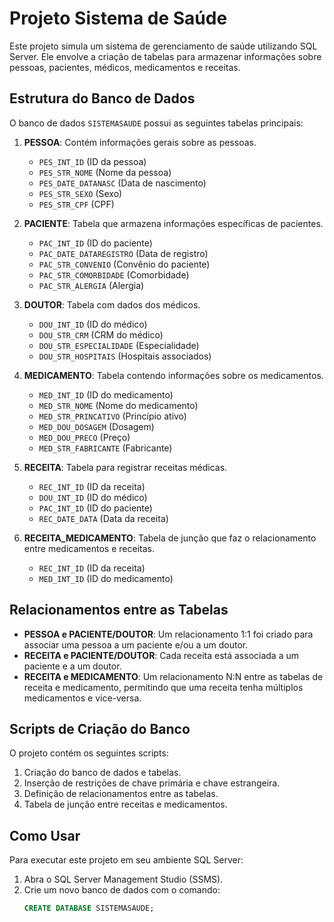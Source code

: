 # Projeto Sistema de Saúde

Este projeto simula um sistema de gerenciamento de saúde utilizando SQL Server. Ele envolve a criação de tabelas para armazenar informações sobre pessoas, pacientes, médicos, medicamentos e receitas.

## Estrutura do Banco de Dados

O banco de dados `SISTEMASAUDE` possui as seguintes tabelas principais:

1. **PESSOA**: Contém informações gerais sobre as pessoas.
   - `PES_INT_ID` (ID da pessoa)
   - `PES_STR_NOME` (Nome da pessoa)
   - `PES_DATE_DATANASC` (Data de nascimento)
   - `PES_STR_SEXO` (Sexo)
   - `PES_STR_CPF` (CPF)

2. **PACIENTE**: Tabela que armazena informações específicas de pacientes.
   - `PAC_INT_ID` (ID do paciente)
   - `PAC_DATE_DATAREGISTRO` (Data de registro)
   - `PAC_STR_CONVENIO` (Convênio do paciente)
   - `PAC_STR_COMORBIDADE` (Comorbidade)
   - `PAC_STR_ALERGIA` (Alergia)

3. **DOUTOR**: Tabela com dados dos médicos.
   - `DOU_INT_ID` (ID do médico)
   - `DOU_STR_CRM` (CRM do médico)
   - `DOU_STR_ESPECIALIDADE` (Especialidade)
   - `DOU_STR_HOSPITAIS` (Hospitais associados)

4. **MEDICAMENTO**: Tabela contendo informações sobre os medicamentos.
   - `MED_INT_ID` (ID do medicamento)
   - `MED_STR_NOME` (Nome do medicamento)
   - `MED_STR_PRINCATIVO` (Princípio ativo)
   - `MED_DOU_DOSAGEM` (Dosagem)
   - `MED_DOU_PRECO` (Preço)
   - `MED_STR_FABRICANTE` (Fabricante)

5. **RECEITA**: Tabela para registrar receitas médicas.
   - `REC_INT_ID` (ID da receita)
   - `DOU_INT_ID` (ID do médico)
   - `PAC_INT_ID` (ID do paciente)
   - `REC_DATE_DATA` (Data da receita)

6. **RECEITA_MEDICAMENTO**: Tabela de junção que faz o relacionamento entre medicamentos e receitas.
   - `REC_INT_ID` (ID da receita)
   - `MED_INT_ID` (ID do medicamento)

## Relacionamentos entre as Tabelas

- **PESSOA e PACIENTE/DOUTOR**: Um relacionamento 1:1 foi criado para associar uma pessoa a um paciente e/ou a um doutor.
- **RECEITA e PACIENTE/DOUTOR**: Cada receita está associada a um paciente e a um doutor.
- **RECEITA e MEDICAMENTO**: Um relacionamento N:N entre as tabelas de receita e medicamento, permitindo que uma receita tenha múltiplos medicamentos e vice-versa.

## Scripts de Criação do Banco

O projeto contém os seguintes scripts:

1. Criação do banco de dados e tabelas.
2. Inserção de restrições de chave primária e chave estrangeira.
3. Definição de relacionamentos entre as tabelas.
4. Tabela de junção entre receitas e medicamentos.

## Como Usar

Para executar este projeto em seu ambiente SQL Server:

1. Abra o SQL Server Management Studio (SSMS).
2. Crie um novo banco de dados com o comando:
   ```sql
   CREATE DATABASE SISTEMASAUDE;
